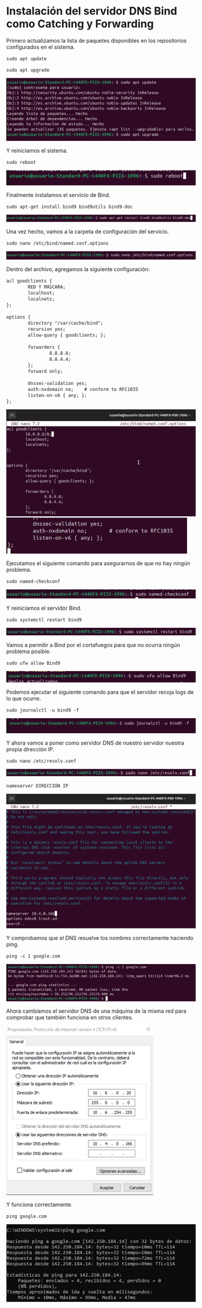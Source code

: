 # Instalación del servidor DNS Bind como Catching y Forwarding

Primero actualizamos la lista de paquetes disponibles en los repositorios configurados en el sistema.

```
sudo apt update
```

```
sudo apt upgrade
```

![](/Tema2/img/Screenshot_1.png)

Y reiniciamos el sistema.

```
sudo reboot
```

![](/Tema2/img/Screenshot_2.png)

Finalmente instalamos el servicio de Bind.

```
sudo apt-get install bind9 bind9utils bind9-doc
```

![](/Tema2/img/Screenshot_3.png)

Una vez hecho, vamos a la carpeta de configuración del servicio.

```
sudo nano /etc/bind/named.conf.options
```

![](/Tema2/img/Screenshot_4.png)

Dentro del archivo, agregamos la siguiente configuración:

```
acl goodclients {
        RED Y MÁSCARA;
        localhost;
        localnets;
};

options {
        directory "/var/cache/bind";
        recursion yes;
        allow-query { goodclients; };

        forwarders {
                8.8.8.8;
                8.8.4.4;
        };
        forward only;

        dnssec-validation yes;
        auth-nxdomain no;    # conform to RFC1035
        listen-on-v6 { any; };
};
```

![](/Tema2/img/Screenshot_5.png)
![](/Tema2/img/Screenshot_6.png)

Ejecutamos el siguiente comando para asegurarnos de que no hay ningún problema.

```
sudo named-checkconf
```

![](/Tema2/img/Screenshot_7.png)

Y reiniciamos el servidor Bind.

```
sudo systemctl restart bind9
```

![](/Tema2/img/Screenshot_8.png)

Vamos a permitir a Bind por el cortafuegos para que no ocurra ningún problema posible.

```
sudo ufw allow Bind9
```

![](/Tema2/img/Screenshot_9.png)

Podemos ejecutar el siguiente comando para que el servidor recoja logs de lo que ocurre.

```
sudo journalctl -u bind9 -f
```

![](/Tema2/img/Screenshot_10.png)

Y ahora vamos a poner como servidor DNS de nuestro servidor nuestra propia dirección IP.

```
sudo nano /etc/resolv.conf
```

![](/Tema2/img/Screenshot_11.png)

```
nameserver DIRECCIÓN IP
```

![](/Tema2/img/Screenshot_12.png)

Y comprobamos que el DNS resuelve los nombres correctamente haciendo ping.

```
ping -c 1 google.com
```

![](/Tema2/img/Screenshot_13.png)

Ahora cambiamos el servidor DNS de una máquina de la misma red para comprobar que también funciona en otros clientes.

![](/Tema2/img/Screenshot_14.png)

Y funciona correctamente.

```
ping google.com
```

![](/Tema2/img/Screenshot_15.png)
